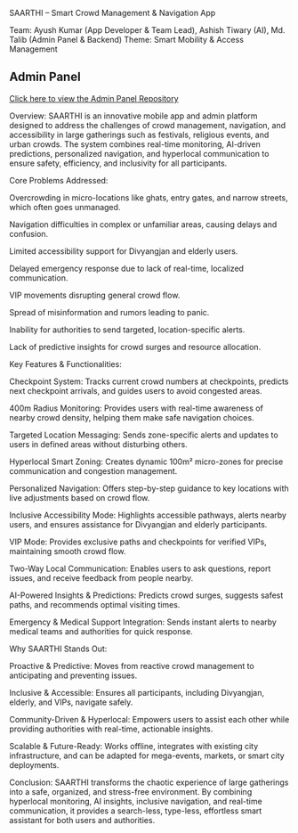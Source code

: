 SAARTHI – Smart Crowd Management & Navigation App

Team: Ayush Kumar (App Developer & Team Lead), Ashish Tiwary (AI), Md. Talib (Admin Panel & Backend)
Theme: Smart Mobility & Access Management

## Admin Panel
[Click here to view the Admin Panel Repository](https://github.com/ayush999know/S_Admin.git)

Overview:
SAARTHI is an innovative mobile app and admin platform designed to address the challenges of crowd management, navigation, and accessibility in large gatherings such as festivals, religious events, and urban crowds. The system combines real-time monitoring, AI-driven predictions, personalized navigation, and hyperlocal communication to ensure safety, efficiency, and inclusivity for all participants.

Core Problems Addressed:

Overcrowding in micro-locations like ghats, entry gates, and narrow streets, which often goes unmanaged.

Navigation difficulties in complex or unfamiliar areas, causing delays and confusion.

Limited accessibility support for Divyangjan and elderly users.

Delayed emergency response due to lack of real-time, localized communication.

VIP movements disrupting general crowd flow.

Spread of misinformation and rumors leading to panic.

Inability for authorities to send targeted, location-specific alerts.

Lack of predictive insights for crowd surges and resource allocation.

Key Features & Functionalities:

Checkpoint System: Tracks current crowd numbers at checkpoints, predicts next checkpoint arrivals, and guides users to avoid congested areas.

400m Radius Monitoring: Provides users with real-time awareness of nearby crowd density, helping them make safe navigation choices.

Targeted Location Messaging: Sends zone-specific alerts and updates to users in defined areas without disturbing others.

Hyperlocal Smart Zoning: Creates dynamic 100m² micro-zones for precise communication and congestion management.

Personalized Navigation: Offers step-by-step guidance to key locations with live adjustments based on crowd flow.

Inclusive Accessibility Mode: Highlights accessible pathways, alerts nearby users, and ensures assistance for Divyangjan and elderly participants.

VIP Mode: Provides exclusive paths and checkpoints for verified VIPs, maintaining smooth crowd flow.

Two-Way Local Communication: Enables users to ask questions, report issues, and receive feedback from people nearby.

AI-Powered Insights & Predictions: Predicts crowd surges, suggests safest paths, and recommends optimal visiting times.

Emergency & Medical Support Integration: Sends instant alerts to nearby medical teams and authorities for quick response.

Why SAARTHI Stands Out:

Proactive & Predictive: Moves from reactive crowd management to anticipating and preventing issues.

Inclusive & Accessible: Ensures all participants, including Divyangjan, elderly, and VIPs, navigate safely.

Community-Driven & Hyperlocal: Empowers users to assist each other while providing authorities with real-time, actionable insights.

Scalable & Future-Ready: Works offline, integrates with existing city infrastructure, and can be adapted for mega-events, markets, or smart city deployments.

Conclusion:
SAARTHI transforms the chaotic experience of large gatherings into a safe, organized, and stress-free environment. By combining hyperlocal monitoring, AI insights, inclusive navigation, and real-time communication, it provides a search-less, type-less, effortless smart assistant for both users and authorities.
